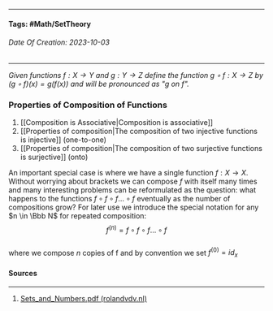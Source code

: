 __________________________________________________________________________
#### **Tags:** #Math/SetTheory
###### *Date Of Creation: 2023-10-03*
__________________________________________________________________________

*Given functions $f:X \rightarrow Y$ and $g: Y \rightarrow Z$ define the function $g \circ f: X \rightarrow Z$ by $(g \circ f)(x) = g(f(x))$ and will be pronounced as "$g$ on $f$".*
### Properties of Composition of Functions
1. [[Composition is Associative|Composition is associative]]
2. [[Properties of composition|The composition of two injective functions is injective]] (one-to-one)
3. [[Properties of composition|The composition of two surjective functions is surjective]] (onto)

An important special case is where we have a single function $f: X \rightarrow X$. Without worrying about brackets we can compose $f$ with itself many times and many interesting problems can be reformulated as the question: what happens to the functions $f \circ f \circ f \dots \circ f$ eventually as the number of compositions grow? For later use we introduce the special notation for any $n \in \Bbb N$ for repeated composition: $$f^{(n)} = f \circ f \circ f \dots \circ f$$  
where we compose $n$ copies of f and by convention we set $f^{(0)} = id_x$ 
#### Sources
__________________________________________________________________________
1. [Sets_and_Numbers.pdf (rolandvdv.nl)](https://www.rolandvdv.nl/Sets_and_Numbers.pdf)